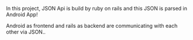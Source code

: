 In this project, JSON Api is build by ruby on rails and this JSON is parsed in Android App!

Android as frontend and rails as backend are communicating with each other via JSON..
